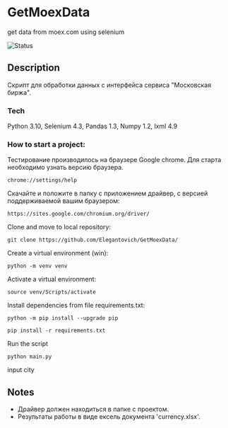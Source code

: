 # GetMoexData
get data from moex.com using selenium


![Status](https://github.com/elegantovich/GetMoexData/actions/workflows/main.yml/badge.svg)
## Description
Скрипт для обработки данных с интерфейса сервиса "Московская биржа".

### Tech
Python 3.10, Selenium 4.3, Pandas 1.3, Numpy 1.2, lxml 4.9


### How to start a project:
Тестирование производилось на браузере Google chrome. Для старта необходимо узнать версию браузера.
```
chrome://settings/help
```
Скачайте и положите в папку с приложением драйвер, с версией поддерживаемой вашим браузером:
```
https://sites.google.com/chromium.org/driver/
```


Clone and move to local repository:
```
git clone https://github.com/Elegantovich/GetMoexData/
```
Create a virtual environment (win):
```
python -m venv venv
```
Activate a virtual environment:
```
source venv/Scripts/activate
```
Install dependencies from file requirements.txt:
```
python -m pip install --upgrade pip
```
```
pip install -r requirements.txt
```
Run the script
```
python main.py
```
input city

## Notes
- Драйвер должен находиться в папке с проектом.
- Результаты работы в виде ексель документа 'currency.xlsx'.

